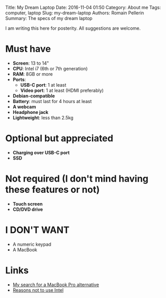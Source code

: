 Title: My Dream Laptop
Date: 2016-11-04 01:50
Category: About me
Tags: computer, laptop
Slug: my-dream-laptop 
Authors: Romain Pellerin
Summary: The specs of my dream laptop

I am writing this here for posterity. All suggestions are welcome.

# Must have

- **Screen**: 13 to 14"
- **CPU**: Intel i7 (6th or 7th generation)
- **RAM**: 8GB or more
- **Ports**:
    - **USB-C port**: 1 at least
    - **Video port**: 1 at least (HDMI preferably)
- **Debian-compatible**
- **Battery**: must last for 4 hours at least
- **A webcam**
- **Headphone jack**
- **Lightweight**: less than 2.5kg

# Optional but appreciated

- **Charging over USB-C port**
- **SSD**

# Not required (I don't mind having these features or not)

- **Touch screen**
- **CD/DVD drive**

# I DON'T WANT

- A numeric keypad
- A MacBook

# Links

- [My search for a MacBook Pro alternative](https://medium.com/broken-window/my-search-for-a-macbook-pro-alternative-e549ea2b2dee)
- [Reasons not to use Intel](https://stallman.org/intel.html)
